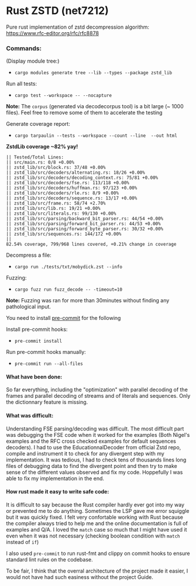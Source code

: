 # Rust ZSTD (net7212)

Pure rust implementation of zstd decompression algorithm: https://www.rfc-editor.org/rfc/rfc8878

### Commands:

(Display module tree:)
- `cargo modules generate tree --lib --types --package zstd_lib`

Run all tests:
- `cargo test --workspace -- --nocapture`

**Note:** The `corpus` (generated via decodecorpus tool) is a bit large (~ 1000 files). Feel free to remove some of them 
to accelerate the testing

Generate coverage report:
- `cargo tarpaulin --tests --workspace --count --line  --out html`

**ZstdLib coverage ~82% yay!**

```
|| Tested/Total Lines:
|| src/main.rs: 0/8 +0.00%
|| zstd_lib/src/block.rs: 37/48 +0.00%
|| zstd_lib/src/decoders/alternating.rs: 18/26 +0.00%
|| zstd_lib/src/decoders/decoding_context.rs: 75/81 +0.00%
|| zstd_lib/src/decoders/fse.rs: 113/118 +0.00%
|| zstd_lib/src/decoders/huffman.rs: 97/123 +0.00%
|| zstd_lib/src/decoders/rle.rs: 8/9 +0.00%
|| zstd_lib/src/decoders/sequence.rs: 13/17 +0.00%
|| zstd_lib/src/frame.rs: 58/74 +2.70%
|| zstd_lib/src/lib.rs: 19/21 +0.00%
|| zstd_lib/src/literals.rs: 99/130 +0.00%
|| zstd_lib/src/parsing/backward_bit_parser.rs: 44/54 +0.00%
|| zstd_lib/src/parsing/forward_bit_parser.rs: 44/53 +0.00%
|| zstd_lib/src/parsing/forward_byte_parser.rs: 30/32 +0.00%
|| zstd_lib/src/sequences.rs: 144/172 +0.00%
|| 
82.54% coverage, 799/968 lines covered, +0.21% change in coverage
```

Decompress a file:
- `cargo run ./tests/txt/mobydick.zst --info`

Fuzzing:
- `cargo fuzz run fuzz_decode -- -timeout=10`

**Note:** Fuzzing was ran for more than 30minutes without finding any pathological input. 

You need to install [pre-commit](https://pre-commit.com/) for the following

Install pre-commit hooks:
- `pre-commit install`

Run pre-commit hooks manually:
- `pre-commit run --all-files`

#### What have been done:
So far everything, including the "optimization" with parallel decoding of the frames and parallel decoding of streams and of literals and sequences.
Only the dictionnary feature is missing.

#### What was difficult:
Understanding FSE parsing/decoding was difficult. The most difficult part was debugging the FSE code when it worked for the examples (Both Nigel's examples and the RFC cross checked examples for default sequences decoders). I had to use the EducationnalDecoder from official Zstd repo, compile and instrument it to check for any divergent step with my implementation. It was tedious, I had to check tens of thousands lines long files of debugging data to find the divergent point and then try to make sense of the different values observed and fix my code.
Hoppefully I was able to fix my implementation in the end.

#### How rust made it easy to write safe code:
It is difficult to say because the Rust compiler hardly ever got into my way or prevented me to do anything. Sometimes the LSP gave me error squiggle but it was quickly fixed. I felt very confortable working with Rust because the compiler always tried to help me and the online documentation is full of examples and Q/A. I loved the `match` case so much that I might have used it even when it was not necessary (checking boolean condition with `match` instead of `if`)

I also used `pre-commit` to run rust-fmt and clippy on commit hooks to ensure standard lint rules on the codebase.

To be fair, I think that the overral architecture of the project made it easier, I would not have had such easiness without the project Guide.
